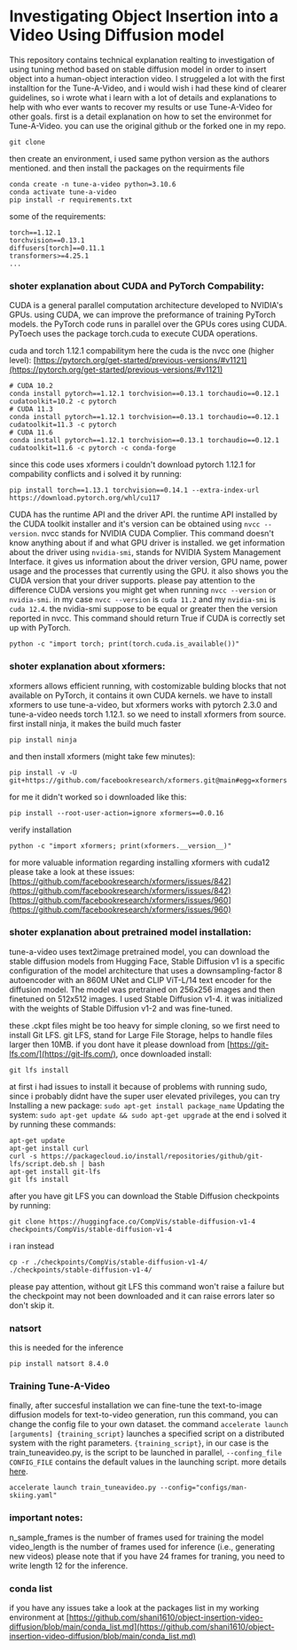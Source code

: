 # Investigating Object Insertion into a Video Using Diffusion model

This repository contains technical explanation realting to investigation of using tuning method based on stable diffusion model in order to insert object into a human-object interaction video. 
I struggeled a lot with the first installtion for the Tune-A-Video, and i would wish i had these kind of clearer guidelines, so i wrote what i learn with a lot of details and explanations to help with who ever wants to recover my results or use Tune-A-Video for other goals.
first is a detail explanation on how to set the environmet for Tune-A-Video. 
you can use the original github or the forked one in my repo. 
```
git clone 
```

then create an environment, i used same python version as the authors mentioned. and then install the packages on the requirments file 
```
conda create -n tune-a-video python=3.10.6
conda activate tune-a-video
pip install -r requirements.txt
```

some of the requirements:
```
torch==1.12.1
torchvision==0.13.1
diffusers[torch]==0.11.1
transformers>=4.25.1
...
```

### shoter explanation about CUDA and PyTorch Compability:
CUDA is a general parallel computation architecture developed to NVIDIA's GPUs.  using CUDA, we can improve the preformance of training PyTorch models. 
the PyTorch code runs in parallel over the GPUs cores using CUDA. 
PyToech uses the package torch.cuda to execute CUDA operations. 

cuda and torch 1.12.1 compabilitym here the cuda is the nvcc one (higher level):
[https://pytorch.org/get-started/previous-versions/#v1121](https://pytorch.org/get-started/previous-versions/#v1121)
```
# CUDA 10.2
conda install pytorch==1.12.1 torchvision==0.13.1 torchaudio==0.12.1 cudatoolkit=10.2 -c pytorch
# CUDA 11.3
conda install pytorch==1.12.1 torchvision==0.13.1 torchaudio==0.12.1 cudatoolkit=11.3 -c pytorch
# CUDA 11.6
conda install pytorch==1.12.1 torchvision==0.13.1 torchaudio==0.12.1 cudatoolkit=11.6 -c pytorch -c conda-forge
```
since this code uses xformers i couldn't download pytorch 1.12.1 for compability conflicts and i solved it by running:
```
pip install torch==1.13.1 torchvision==0.14.1 --extra-index-url https://download.pytorch.org/whl/cu117
```
CUDA has the runtime API and the driver API.
the runtime API installed by the CUDA toolkit installer and it's version can be obtained using ```nvcc --version```. 
nvcc stands for NVIDIA CUDA Complier. This command doesn't know anything about if and what GPU driver is installed. 
we get information about the driver using  ```nvidia-smi```, stands for NVIDIA System Management Interface. it gives us information about the driver version, GPU name, power usage and the processes that currently using the GPU. it also shows you the CUDA version that your driver supports.
please pay attention to the difference CUDA versions you might get when running ```nvcc --version``` or ```nvidia-smi```.
in my case ```nvcc --version``` is ```cuda 11.2``` and my ```nvidia-smi``` is ```cuda 12.4```. 
the nvidia-smi suppose to be equal or greater then the version reported in nvcc.
This command should return True if CUDA is correctly set up with PyTorch.
```
python -c "import torch; print(torch.cuda.is_available())"
```

### shoter explanation about xformers:
xformers allows efficient running, with costomizable bulding blocks that not available on PyTorch, it contains it own CUDA kernels.
we have to install xformers to use tune-a-video, but xformers works with pytorch 2.3.0 and tune-a-video needs torch 1.12.1.
so we need to install xformers from source. 
first install ninja, it makes the build much faster
```
pip install ninja
```
and then install xformers (might take few minutes):
```
pip install -v -U git+https://github.com/facebookresearch/xformers.git@main#egg=xformers
```
for me it didn't worked so i downloaded like this: 
```
pip install --root-user-action=ignore xformers==0.0.16
```
verify installation
```
python -c "import xformers; print(xformers.__version__)"
```
for more valuable information regarding installing xformers with cuda12 please take a look at these issues:
[https://github.com/facebookresearch/xformers/issues/842](https://github.com/facebookresearch/xformers/issues/842)
[https://github.com/facebookresearch/xformers/issues/960](https://github.com/facebookresearch/xformers/issues/960)

### shoter explanation about pretrained model installation:
tune-a-video uses text2image pretrained model, you can download the stable diffusion models from Hugging Face, 
Stable Diffusion v1 is a specific configuration of the model architecture that uses a downsampling-factor 8 autoencoder with an 860M UNet and CLIP ViT-L/14 text encoder for the diffusion model. The model was pretrained on 256x256 images and then finetuned on 512x512 images.
I used Stable Diffusion v1-4. it was initialized with the weights of Stable Diffusion v1-2 and was fine-tuned.

these .ckpt files might be too heavy for simple cloning, so we first need to install Git LFS. 
git LFS, stand for Large File Storage, helps to handle files larger then 10MB. if you dont have it please download from [https://git-lfs.com/](https://git-lfs.com/),
once downloaded install: 
```
git lfs install
```
at first i had issues to install it because of problems with running sudo, since i probably didnt have the super user elevated privileges, you can try 
Installing a new package: `sudo apt-get install package_name`
Updating the system: `sudo apt-get update && sudo apt-get upgrade`
at the end i solved it by running these commands: 
```
apt-get update
apt-get install curl
curl -s https://packagecloud.io/install/repositories/github/git-lfs/script.deb.sh | bash
apt-get install git-lfs
git lfs install
```

after you have git LFS you can download the Stable Diffusion checkpoints by running: 
```
git clone https://huggingface.co/CompVis/stable-diffusion-v1-4 checkpoints/CompVis/stable-diffusion-v1-4
```
i ran instead
```
cp -r ./checkpoints/CompVis/stable-diffusion-v1-4/ ./checkpoints/stable-diffusion-v1-4/ 
```
please pay attention, without git LFS this command won't raise a failure but the checkpoint may not been downloaded and it can raise errors later so don't skip it. 

### natsort 
this is needed for the inference
```
pip install natsort 8.4.0
```

### Training Tune-A-Video
finally, after succesful installation we can fine-tune the text-to-image diffusion models for text-to-video generation, run this command,
you can change the config file to your own dataset.
the command ```accelerate launch [arguments] {training_script}``` launches a specified script on a distributed system with the right parameters. 
```{training_script}```, in our case is the train_tuneavideo.py, is the script to be launched in parallel,  ```--confing_file CONFIG_FILE``` contains the default values in the launching script. more details [here](https://huggingface.co/docs/accelerate/package_reference/cli#accelerate-launch). 
```
accelerate launch train_tuneavideo.py --config="configs/man-skiing.yaml"
```

### important notes: 
n_sample_frames is the number of frames used for training the model
video_length is the number of frames used for inference (i.e., generating new videos)
please note that if you have 24 frames for traning, you need to write length 12 for the inference.

### conda list 
if you have any issues take a look at the packages list in my working environment at [https://github.com/shani1610/object-insertion-video-diffusion/blob/main/conda_list.md](https://github.com/shani1610/object-insertion-video-diffusion/blob/main/conda_list.md) 
